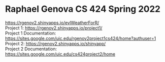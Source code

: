 # Raphael Genova CS 424 Spring 2022
https://rgenov2.shinyapps.io/evlWeatherForR/  
Project 1: https://rgenov2.shinyapps.io/project1/  
Project 1 Documentation: https://sites.google.com/uic.edu/rgenov2project1cs424/home?authuser=1  
Project 2: https://rgenov2.shinyapps.io/shinyapp/  
Project 2 Documentation: https://sites.google.com/uic.edu/cs424project2/home
